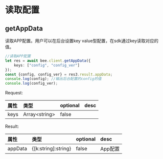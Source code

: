 # 读取配置

## getAppData

读取APP配置。用户可以在后台设置key value型配置，在sdk通过key读取对应的值。

```typescript
//读取APP配置
let res = await bee.client.getAppData({
    keys: ["config", "config_ver"]
});
const {config, config_ver} = res3.result.appData;
console.log(config); //输出后台配置的config的值
console.log(config_ver);
```

Request:

| 属性 | 类型 | optional | desc |
| :--- | :--- | :--- | :--- |
| keys | Array&lt;string&gt; | false |  |

Result:

| 属性 | 类型 | optional | desc |
| :--- | :--- | :--- | :--- |
| appData | {\[k:string\]:string} | false | App配置 |